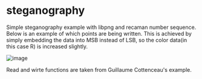 # steganography
 Simple steganography example with libpng and recaman number sequence. 
 Below is an example of which points are being written. This is achieved by simply embedding the data 
 into MSB instead of LSB, so the color data(in this case R) is increased slightly. 

 ![image](https://github.com/burak-bayrktar/steganography/visible_out.PNG "visible")

 Read and wirte functions are taken from Guillaume Cottenceau's example.



